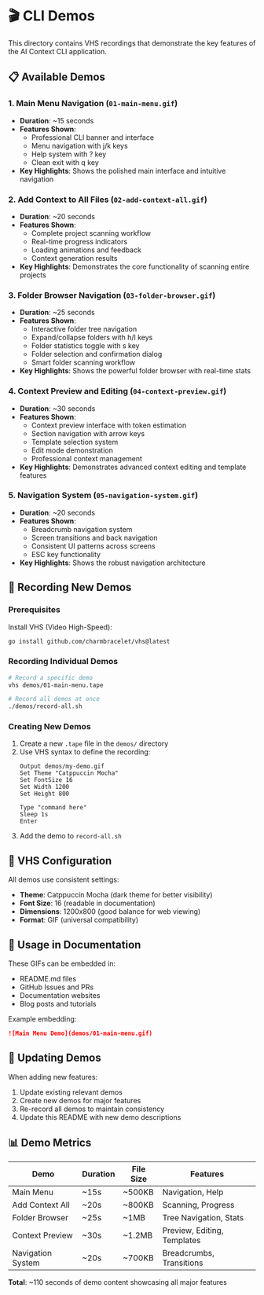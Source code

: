 # 🎬 CLI Demos

This directory contains VHS recordings that demonstrate the key features of the AI Context CLI application.

## 📋 Available Demos

### 1. Main Menu Navigation (`01-main-menu.gif`)
- **Duration**: ~15 seconds
- **Features Shown**:
  - Professional CLI banner and interface
  - Menu navigation with j/k keys
  - Help system with ? key
  - Clean exit with q key
- **Key Highlights**: Shows the polished main interface and intuitive navigation

### 2. Add Context to All Files (`02-add-context-all.gif`)
- **Duration**: ~20 seconds  
- **Features Shown**:
  - Complete project scanning workflow
  - Real-time progress indicators
  - Loading animations and feedback
  - Context generation results
- **Key Highlights**: Demonstrates the core functionality of scanning entire projects

### 3. Folder Browser Navigation (`03-folder-browser.gif`)
- **Duration**: ~25 seconds
- **Features Shown**:
  - Interactive folder tree navigation
  - Expand/collapse folders with h/l keys
  - Folder statistics toggle with s key
  - Folder selection and confirmation dialog
  - Smart folder scanning workflow
- **Key Highlights**: Shows the powerful folder browser with real-time stats

### 4. Context Preview and Editing (`04-context-preview.gif`)
- **Duration**: ~30 seconds
- **Features Shown**:
  - Context preview interface with token estimation
  - Section navigation with arrow keys
  - Template selection system
  - Edit mode demonstration
  - Professional context management
- **Key Highlights**: Demonstrates advanced context editing and template features

### 5. Navigation System (`05-navigation-system.gif`)
- **Duration**: ~20 seconds
- **Features Shown**:
  - Breadcrumb navigation system
  - Screen transitions and back navigation
  - Consistent UI patterns across screens
  - ESC key functionality
- **Key Highlights**: Shows the robust navigation architecture

## 🎥 Recording New Demos

### Prerequisites
Install VHS (Video High-Speed):
```bash
go install github.com/charmbracelet/vhs@latest
```

### Recording Individual Demos
```bash
# Record a specific demo
vhs demos/01-main-menu.tape

# Record all demos at once
./demos/record-all.sh
```

### Creating New Demos
1. Create a new `.tape` file in the `demos/` directory
2. Use VHS syntax to define the recording:
   ```
   Output demos/my-demo.gif
   Set Theme "Catppuccin Mocha"
   Set FontSize 16
   Set Width 1200
   Set Height 800
   
   Type "command here"
   Sleep 1s
   Enter
   ```
3. Add the demo to `record-all.sh`

## 📐 VHS Configuration

All demos use consistent settings:
- **Theme**: Catppuccin Mocha (dark theme for better visibility)
- **Font Size**: 16 (readable in documentation)
- **Dimensions**: 1200x800 (good balance for web viewing)
- **Format**: GIF (universal compatibility)

## 🎯 Usage in Documentation

These GIFs can be embedded in:
- README.md files
- GitHub Issues and PRs
- Documentation websites
- Blog posts and tutorials

Example embedding:
```markdown
![Main Menu Demo](demos/01-main-menu.gif)
```

## 🔄 Updating Demos

When adding new features:
1. Update existing relevant demos
2. Create new demos for major features
3. Re-record all demos to maintain consistency
4. Update this README with new demo descriptions

## 📊 Demo Metrics

| Demo | Duration | File Size | Features |
|------|----------|-----------|----------|
| Main Menu | ~15s | ~500KB | Navigation, Help |
| Add Context All | ~20s | ~800KB | Scanning, Progress |
| Folder Browser | ~25s | ~1MB | Tree Navigation, Stats |
| Context Preview | ~30s | ~1.2MB | Preview, Editing, Templates |
| Navigation System | ~20s | ~700KB | Breadcrumbs, Transitions |

**Total**: ~110 seconds of demo content showcasing all major features
